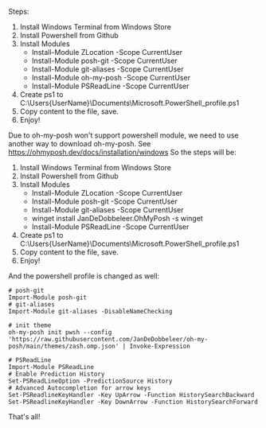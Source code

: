 Steps:

1. Install Windows Terminal from Windows Store
2. Install Powershell from Github
3. Install Modules
   - Install-Module ZLocation -Scope CurrentUser
   - Install-Module posh-git -Scope CurrentUser
   - Install-Module git-aliases -Scope CurrentUser
   - Install-Module oh-my-posh -Scope CurrentUser
   - Install-Module PSReadLine -Scope CurrentUser
4. Create ps1 to C:\Users\{UserName}\Documents\Microsoft.PowerShell_profile.ps1
5. Copy content to the file, save.
6. Enjoy!


Due to oh-my-posh won't support powershell module, we need to use another way to download oh-my-posh. See https://ohmyposh.dev/docs/installation/windows
So the steps will be:
1. Install Windows Terminal from Windows Store
2. Install Powershell from Github
3. Install Modules
   - Install-Module ZLocation -Scope CurrentUser
   - Install-Module posh-git -Scope CurrentUser
   - Install-Module git-aliases -Scope CurrentUser
   - winget install JanDeDobbeleer.OhMyPosh -s winget
   - Install-Module PSReadLine -Scope CurrentUser
4. Create ps1 to C:\Users\{UserName}\Documents\Microsoft.PowerShell_profile.ps1
5. Copy content to the file, save.
6. Enjoy!

And the powershell profile is changed as well:

```
# posh-git
Import-Module posh-git
# git-aliases
Import-Module git-aliases -DisableNameChecking

# init theme
oh-my-posh init pwsh --config 'https://raw.githubusercontent.com/JanDeDobbeleer/oh-my-posh/main/themes/zash.omp.json' | Invoke-Expression

# PSReadLine
Import-Module PSReadLine
# Enable Prediction History
Set-PSReadLineOption -PredictionSource History
# Advanced Autocompletion for arrow keys
Set-PSReadlineKeyHandler -Key UpArrow -Function HistorySearchBackward
Set-PSReadlineKeyHandler -Key DownArrow -Function HistorySearchForward
```

That's all!
